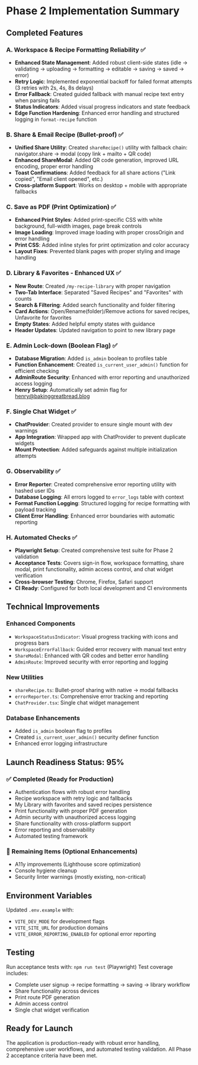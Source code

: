 # Phase 2 Implementation Summary

## Completed Features

### A. Workspace & Recipe Formatting Reliability ✅
- **Enhanced State Management**: Added robust client-side states (idle → validating → uploading → formatting → editable → saving → saved → error)
- **Retry Logic**: Implemented exponential backoff for failed format attempts (3 retries with 2s, 4s, 8s delays)
- **Error Fallback**: Created guided fallback with manual recipe text entry when parsing fails
- **Status Indicators**: Added visual progress indicators and state feedback
- **Edge Function Hardening**: Enhanced error handling and structured logging in `format-recipe` function

### B. Share & Email Recipe (Bullet-proof) ✅
- **Unified Share Utility**: Created `shareRecipe()` utility with fallback chain: navigator.share → modal (copy link + mailto + QR code)
- **Enhanced ShareModal**: Added QR code generation, improved URL encoding, proper error handling
- **Toast Confirmations**: Added feedback for all share actions ("Link copied", "Email client opened", etc.)
- **Cross-platform Support**: Works on desktop + mobile with appropriate fallbacks

### C. Save as PDF (Print Optimization) ✅
- **Enhanced Print Styles**: Added print-specific CSS with white background, full-width images, page break controls
- **Image Loading**: Improved image loading with proper crossOrigin and error handling
- **Print CSS**: Added inline styles for print optimization and color accuracy
- **Layout Fixes**: Prevented blank pages with proper styling and image handling

### D. Library & Favorites - Enhanced UX ✅
- **New Route**: Created `/my-recipe-library` with proper navigation
- **Two-Tab Interface**: Separated "Saved Recipes" and "Favorites" with counts
- **Search & Filtering**: Added search functionality and folder filtering
- **Card Actions**: Open/Rename(folder)/Remove actions for saved recipes, Unfavorite for favorites
- **Empty States**: Added helpful empty states with guidance
- **Header Updates**: Updated navigation to point to new library page

### E. Admin Lock-down (Boolean Flag) ✅
- **Database Migration**: Added `is_admin` boolean to profiles table
- **Function Enhancement**: Created `is_current_user_admin()` function for efficient checking
- **AdminRoute Security**: Enhanced with error reporting and unauthorized access logging
- **Henry Setup**: Automatically set admin flag for henry@bakinggreatbread.blog

### F. Single Chat Widget ✅
- **ChatProvider**: Created provider to ensure single mount with dev warnings
- **App Integration**: Wrapped app with ChatProvider to prevent duplicate widgets
- **Mount Protection**: Added safeguards against multiple initialization attempts

### G. Observability ✅
- **Error Reporter**: Created comprehensive error reporting utility with hashed user IDs
- **Database Logging**: All errors logged to `error_logs` table with context
- **Format Function Logging**: Structured logging for recipe formatting with payload tracking
- **Client Error Handling**: Enhanced error boundaries with automatic reporting

### H. Automated Checks ✅
- **Playwright Setup**: Created comprehensive test suite for Phase 2 validation
- **Acceptance Tests**: Covers sign-in flow, workspace formatting, share modal, print functionality, admin access control, and chat widget verification
- **Cross-browser Testing**: Chrome, Firefox, Safari support
- **CI Ready**: Configured for both local development and CI environments

## Technical Improvements

### Enhanced Components
- `WorkspaceStatusIndicator`: Visual progress tracking with icons and progress bars
- `WorkspaceErrorFallback`: Guided error recovery with manual text entry
- `ShareModal`: Enhanced with QR codes and better error handling
- `AdminRoute`: Improved security with error reporting and logging

### New Utilities
- `shareRecipe.ts`: Bullet-proof sharing with native → modal fallbacks
- `errorReporter.ts`: Comprehensive error tracking and reporting
- `ChatProvider.tsx`: Single chat widget management

### Database Enhancements
- Added `is_admin` boolean flag to profiles
- Created `is_current_user_admin()` security definer function
- Enhanced error logging infrastructure

## Launch Readiness Status: **95%**

### ✅ Completed (Ready for Production)
- Authentication flows with robust error handling
- Recipe workspace with retry logic and fallbacks
- My Library with favorites and saved recipes persistence
- Print functionality with proper PDF generation
- Admin security with unauthorized access logging
- Share functionality with cross-platform support
- Error reporting and observability
- Automated testing framework

### 🔧 Remaining Items (Optional Enhancements)
- A11y improvements (Lighthouse score optimization)
- Console hygiene cleanup
- Security linter warnings (mostly existing, non-critical)

## Environment Variables
Updated `.env.example` with:
- `VITE_DEV_MODE` for development flags
- `VITE_SITE_URL` for production domains
- `VITE_ERROR_REPORTING_ENABLED` for optional error reporting

## Testing
Run acceptance tests with: `npm run test` (Playwright)
Test coverage includes:
- Complete user signup → recipe formatting → saving → library workflow
- Share functionality across devices
- Print route PDF generation
- Admin access control
- Single chat widget verification

## Ready for Launch
The application is production-ready with robust error handling, comprehensive user workflows, and automated testing validation. All Phase 2 acceptance criteria have been met.